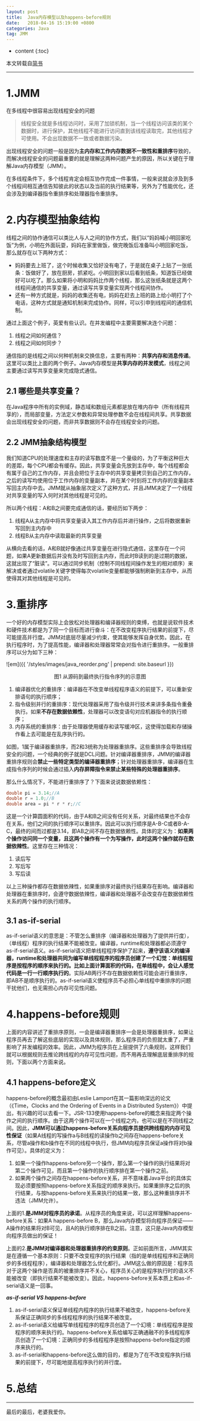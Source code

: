```yaml
---
layout: post
title:  Java内存模型以及happens-before规则
date:   2018-04-16 15:19:00 +0800
categories: Java
tag: JMM
---
```


* content
{:toc}




本文转载自[简书]( https://www.jianshu.com/p/d52fea0d6ba5)

<hr>

1.JMM
====================================

在多线程中很容易出现线程安全的问题

> 线程安全就是多线程访问时，采用了加锁机制，当一个线程访问该类的某个数据时，进行保护，其他线程不能进行访问直到该线程读取完，其他线程才可使用。不会出现数据不一致或者数据污染。

出现线程安全的问题一般是因为**主内存和工作内存数据不一致性和重排序**导致的，而解决线程安全的问题最重要的就是理解这两种问题产生的原因，所以关键在于理解Java内存模型（JMM）。

在多线程条件下，多个线程肯定会相互协作完成一件事情，一般来说就会涉及到多个线程间相互通信告知彼此的状态以及当前的执行结果等，另外为了性能优化，还会涉及到编译器指令重排序和处理器指令重排序。

2.内存模型抽象结构
====================================

线程之间的协作通信可以类比人与人之间的协作方式，我们以“妈妈喊小明回家吃饭”为例，小明在外面玩耍，妈妈在家里做饭，做完晚饭后准备叫小明回家吃饭，那么就存在以下两种方式：

- 妈妈要去上班了，这个时候收集又恰好没有电了，于是就在桌子上贴了一张纸条：饭做好了，放在厨房，抓紧吃。小明回到家以后看到纸条，知道饭已经做好可以吃了。那么如果将小明和妈妈比作两个线程，那么这张纸条就是这两个线程间通信的共享变量，通过读写共享变量实现两个线程间协作。
- 还有一种方式就是，妈妈的收集还有电，妈妈在赶去上班的路上给小明打了个电话，这种方式就是通知机制来完成协作。同样，可以引申到线程间的通信机制。

通过上面这个例子，英爱有些认识。在并发编程中主要需要解决连个问题：

1. 线程之间如何通信？
2. 线程之间如何同步？

通信指的是线程之间以何种机制来交换信息，主要有两种：**共享内存和消息传递**。这里可以类比上面的两个例子。Java内存模型是**共享内存的并发模式**，线程之间主要通过读写共享变量来完成隐式通信。

## 2.1 哪些是共享变量？

在Java程序中所有的实例域，静态域和数组元素都是放在堆内存中（所有线程共享的），而局部变量，方法定义参数和异常处理参数不会在线程间共享。共享数据会出现线程安全的问题，而非共享数据则不会存在线程安全的问题。

## 2.2 JMM抽象结构模型

我们知道CPU的处理速度和主存的读写数度不是一个量级的，为了平衡这种巨大的差距，每个CPU都会有缓存。因此，共享变量会先放到主存中，每个线程都会有属于自己的工作内存，并且会把位于主存中的共享变量拷贝到自己的工作内存，之后的读写均使用位于工作内存的变量副本，并在某个时刻将工作内存的变量副本写回主内存中去。JMM就从抽象层次定义了这种方式，并且JMM决定了一个线程对共享变量的写入何时对其他线程是可见的。

所以两个线程：A和B之间要完成通信的话，要经历如下两步：

1. 线程A从主内存中将共享变量读入其工作内存后并进行操作，之后将数据重新写回到主内存中
2. 线程B从主内存中读取最新的共享变量

从横向去看的话，A和B就好像通过共享变量在进行隐式通信，这里存在一个问题，如果A更新数据后并没有及时写回到主内存，而此时B读到的是过期的数据，这就出现了“脏读”。可以通过同步机制（控制不同线程间操作发生的相对顺序）来解决或者通过volatile关键字使得每次volatile变量都能够强制刷新到主存中，从而使得其对其他线程是可见的。

3.重排序
====================================

一个好的内存模型实际上会放松对处理器和编译器规则的束缚，也就是说软件技术和硬件技术都是为了同一个目标而进行奋斗：在不改变程序执行结果的前提下，尽可能提高并行度。JMM对底层尽量减少约束，使其能够发挥自身优势。因此，在执行程序时，为了提高性能，编译器和处理器常常会对指令进行重排序。一般重排序可以分为如下三种：

![em]({{ '/styles/images/java_reorder.png' | prepend: site.baseurl }})

<center>图1 从源码到最终执行指令序列的示意图</center>

1. 编译器优化的重排序：编译器在不改变单线程程序语义的前提下，可以重新安排语句的执行顺序；
2. 指令级别并行的重排序：现代处理器采用了指令级并行技术来讲多条指令重叠执行。如果**不存在数据依赖性**，处理器可以改变语句对应机器指令的执行顺序；
3. 内存系统的重排序：由于处理器使用缓存和读写缓冲区，这使得加载和存储操作看上去可能是在乱序执行的。

如图，1属于编译器重排序，而2和3统称为处理器重排序。这些重排序会导致线程安全的问题，一个经典的例子就是DCL问题。针对编译器重排序，JMM的编译器重排序规则会**禁止一些特定类型的编译器重排序**；针对处理器重排序，编译器在生成指令序列的时候会通过插入**内存屏障指令来禁止某些特殊的处理器重排序**。

那么什么情况下，不能进行重排序了？下面来说说数据依赖性：

```java
double pi = 3.14;//A
double r = 1.0;//B
double area = pi * r * r;//C
```

这是一个计算圆面积的代码，由于A和B之间没有任何关系，对最终结果也不会存在关系，他们之间的执行顺序可以重排序。因此可以执行顺序是A-B-C或者B-A-C，最终的间而过都是3.14，即AB之间不存在数据依赖性。具体的定义为：**如果两个操作访问同一个变量，且这两个操作有一个为写操作，此时这两个操作就存在数据依辣性**。这里存在三种情况：

1. 读后写
2. 写后写
3. 写后读

以上三种操作都存在数据依辣性，如果重排序对最终执行结果存在影响。编译器和处理器在重排序时，会遵守数据依辣性，编译器和处理器不会改变存在数据依赖性关系的两个操作的执行顺序。

## 3.1 as-if-serial

as-if-serial语义的意思是：不管怎么重排序（编译器和处理器为了提供并行度），（单线程）程序的执行结果不能被改变。编译器，runtime和处理器都必须遵守as-if-serial语义。as-if-serial语义把单线程程序保护了起来，**遵守该语义的编译器，runtime和处理器共同为编写单线程程序的程序员创建了一个幻觉：单线程程序是按程序的顺序来执行的。比如上面计算面积的代码，在单线程中，会让人感觉代码是一行一行顺序执行的**。实际AB两行不存在数据依赖性可能会进行重排序，即AB不是顺序执行的。as-if-serial语义使程序员不必担心单线程中重排序的问题干扰他们，也无需担心内存可见性问题。

4.happens-before规则
====================================

上面的内容讲述了重排序原则，一会是编译器重排序一会是处理器重排序，如果让程序员再去了解这些底层的实现以及具体规则，那么程序员的负担就太重了，严重影响了并发编程的效率。因此，JMM为程序员在上层提供了六条规则，这样我们就可以根据规则去推论跨线程的内存可见性问题，而不用再去理解底层重排序的规则，下面以两个方面来说。

## 4.1 happens-before定义

happens-before的概念最初由Leslie Lamport在其一篇影响深远的论文（《Time，Clocks and the Ordering of Events in a Distributed System》）中提出，有兴趣的可以去看一下。JSR-133使用happens-before的概念来指定两个操作之间的执行顺序。由于这两个操作可以在一个线程之内，也可以是在不同线程之间。因此，**JMM可以通过happens-before关系向程序员提供跨线程的内存可见性保证**（如果A线程的写操作a与B线程的读操作b之间存在happens-before关系，尽管a操作和b操作在不同的线程中执行，但JMM向程序员保证a操作将对b操作可见）。具体的定义为：

1. 如果一个操作happens-before另一个操作，那么第一个操作的执行结果将对第二个操作可见，而且第一个操作的执行顺序排在第一个操作之前。
2. 如果两个操作之间存在happens-before关系，并不意味着Java平台的具体实现必须要按照happens-before关系指定的顺序来执行。如果重排序之后的执行结果，与按happens-before关系来执行的结果一致，那么这种重排序并不违法（JMM允许）。

上面的1.**是JMM对程序员的承诺**。从程序员的角度来说，可以这样理解happens-before关系：如果A happens-before B，那么Java内存模型将向程序员保证——A操作的结果将对B可见，且A的执行顺序排在B之前。注意，这只是Java内存模型向程序员做出的保证！

上面的2.**是JMM对编译器和处理器重排序的约束原则**。正如前面所言，JMM其实是在遵循一个基本原则：只要不改变程序的执行结果（指的是单线程程序和正确同步的多线程程序），编译器和处理器怎么优化都行。JMM这么做的原因是：程序员对于这两个操作是否真的被重排序并不关心，程序员关心的是程序执行时的语义不能被改变（即执行结果不能被改变）。因此，happens-before关系本质上和as-if-serial语义是一回事。

***as-if-serial VS happens-before***

1. as-if-serial语义保证单线程内程序的执行结果不被改变，happens-before关系保证正确同步的多线程程序的执行结果不被改变。
2. as-if-serial语义给编写单线程程序的程序员创造了一个幻境：单线程程序是按程序的顺序来执行的。happens-before关系给编写正确通融不的多线程程序员创造了一个幻境：正确同步的多线程程序是按照happens-before指定的顺序来执行的。
3. as-if-serial和happens-before这么做的目的，都是为了在不改变程序执行结果的前提下，尽可能地提高程序执行的并行度。

# 5.总结



<hr>
​最后的最后，老婆我爱你。








